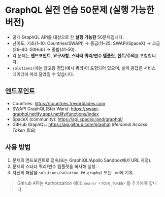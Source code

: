 # GraphQL 실전 연습 50문제 (실행 가능한 버전)

- 공개 GraphQL API를 대상으로 한 **실행 가능한** 50문제입니다.
- 난이도: 기초(1–10: Countries/SWAPI) → 중급(11–25: SWAPI/SpaceX) → 고급(26–40: GitHub) → 종합(41–50).
- 각 문제는 **엔드포인트**, **요구사항**, **스타터 쿼리/변수 템플릿**, **힌트/주의**를 포함합니다.
- `solutions/`에는 참고용 정답(예시 쿼리)이 포함되어 있으며, 실제 응답은 서비스 데이터에 따라 달라질 수 있습니다.

## 엔드포인트
- Countries: https://countries.trevorblades.com
- SWAPI GraphQL(Star Wars): https://swapi-graphql.netlify.app/.netlify/functions/index
- SpaceX (community): https://api.spacex.land/graphql/
- GitHub GraphQL: https://api.github.com/graphql  *(Personal Access Token 필요)*

## 사용 방법
1. 문제의 엔드포인트로 접속(또는 GraphiQL/Apollo Sandbox에서 URL 지정).
2. 문제의 스타터 쿼리/변수 템플릿을 복사해 실행.
3. 자신의 해답을 `solutions/solution_##.graphql` 또는 `.md`에 기록.

> GitHub API는 Authorization 헤더: `Bearer <YOUR_TOKEN>` 를 추가해야 합니다.
